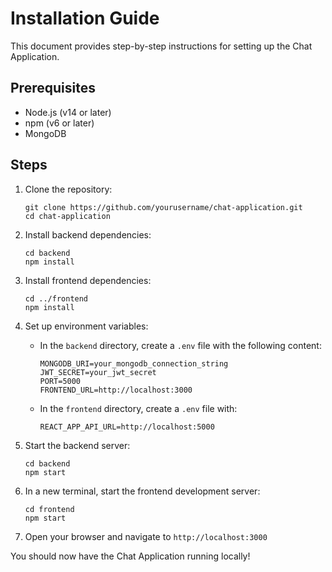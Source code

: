 # Installation Guide

This document provides step-by-step instructions for setting up the Chat Application.

## Prerequisites

- Node.js (v14 or later)
- npm (v6 or later)
- MongoDB

## Steps

1. Clone the repository:
   ```
   git clone https://github.com/yourusername/chat-application.git
   cd chat-application
   ```

2. Install backend dependencies:
   ```
   cd backend
   npm install
   ```

3. Install frontend dependencies:
   ```
   cd ../frontend
   npm install
   ```

4. Set up environment variables:
   - In the `backend` directory, create a `.env` file with the following content:
     ```
     MONGODB_URI=your_mongodb_connection_string
     JWT_SECRET=your_jwt_secret
     PORT=5000
     FRONTEND_URL=http://localhost:3000
     ```
   - In the `frontend` directory, create a `.env` file with:
     ```
     REACT_APP_API_URL=http://localhost:5000
     ```

5. Start the backend server:
   ```
   cd backend
   npm start
   ```

6. In a new terminal, start the frontend development server:
   ```
   cd frontend
   npm start
   ```

7. Open your browser and navigate to `http://localhost:3000`

You should now have the Chat Application running locally!
